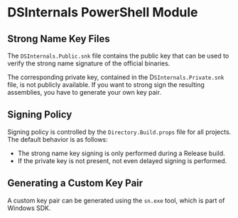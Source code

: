 DSInternals PowerShell Module
=============================

Strong Name Key Files
---------------------

The `DSInternals.Public.snk` file contains the public key that can be used to verify
the strong name signature of the official binaries.

The corresponding private key, contained in the D`SInternals.Private.snk` file,
is not publicly available. If you want to strong sign the resulting assemblies,
you have to generate your own key pair.

Signing Policy
--------------

Signing policy is controlled by the `Directory.Build.props` file for all projects. The default behavior is as follows:

- The strong name key signing is only performed during a Release build.
- If the private key is not present, not even delayed signing is performed.

Generating a Custom Key Pair
----------------------------

A custom key pair can be generated using the `sn.exe` tool, which is part of Windows SDK.
